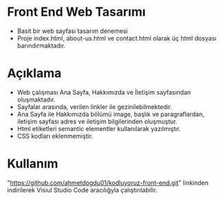 # Front End Web Tasarımı
- Basit bir web sayfası tasarım denemesi
- Proje index.html, about-us.html ve contact.html olarak üç html dosyası barındırmaktadır.

# Açıklama
- Web çalışması Ana Sayfa, Hakkımızda ve İletişim sayfasından oluşmaktadır. 
- Sayfalar arasında, verilen linkler ile gezinilebilmektedir.
- Ana Sayfa ile Hakkımızda bölümü image, başlık ve paragraflardan, iletişim sayfası adres ve iletişim bilgilerinden oluşmuştur.
- Html etiketleri semantic elementler kullanılarak yazılmıştır. 
- CSS kodları eklenmemiştir.

# Kullanım
"https://github.com/ahmetdogdu01/kodluyoruz-front-end.git" linkinden indirilerek Visiul Studio Code aracılığyla çalıştırılabilir.